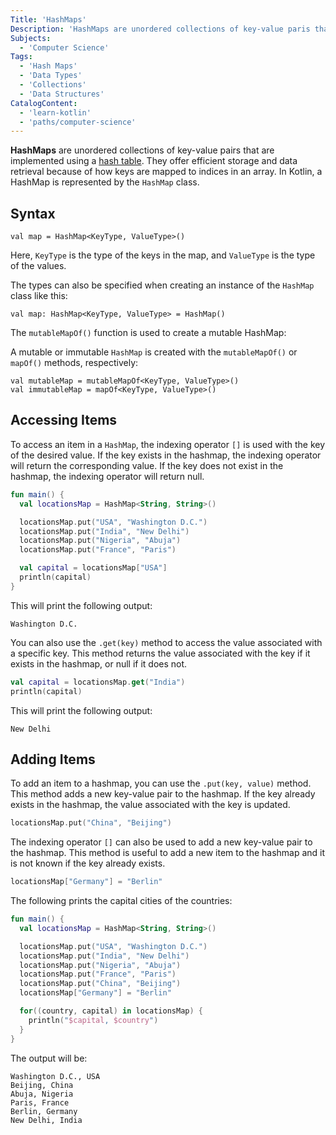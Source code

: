 ```yaml
---
Title: 'HashMaps'
Description: 'HashMaps are unordered collections of key-value paris that are implemented using a hash table.'
Subjects:
  - 'Computer Science'
Tags:
  - 'Hash Maps'
  - 'Data Types'
  - 'Collections'
  - 'Data Structures'
CatalogContent:
  - 'learn-kotlin'
  - 'paths/computer-science'
---
```


**HashMaps** are unordered collections of key-value pairs that are implemented using a [hash table](https://www.codecademy.com/resources/docs/general/data-structures/hash-table). They offer efficient storage and data retrieval because of how keys are mapped to indices in an array. In Kotlin, a HashMap is represented by the `HashMap` class.

## Syntax

```pseudo
val map = HashMap<KeyType, ValueType>()
```

Here, `KeyType` is the type of the keys in the map, and `ValueType` is the type of the values.

The types can also be specified when creating an instance of the `HashMap` class like this:

```pseudo
val map: HashMap<KeyType, ValueType> = HashMap()
```

The `mutableMapOf()` function is used to create a mutable HashMap:

A mutable or immutable `HashMap` is created with the `mutableMapOf()` or `mapOf()` methods, respectively:

```pseudo
val mutableMap = mutableMapOf<KeyType, ValueType>()
val immutableMap = mapOf<KeyType, ValueType>()
```

## Accessing Items

To access an item in a `HashMap`, the indexing operator `[]` is used with the key of the desired value. If the key exists in the hashmap, the indexing operator will return the corresponding value. If the key does not exist in the hashmap, the indexing operator will return null.

```kotlin
fun main() {
  val locationsMap = HashMap<String, String>()

  locationsMap.put("USA", "Washington D.C.")
  locationsMap.put("India", "New Delhi")
  locationsMap.put("Nigeria", "Abuja")
  locationsMap.put("France", "Paris")

  val capital = locationsMap["USA"]
  println(capital)
}
```

This will print the following output:

```shell
Washington D.C.
```

You can also use the `.get(key)` method to access the value associated with a specific key. This method returns the value associated with the key if it exists in the hashmap, or null if it does not.

```kotlin
val capital = locationsMap.get("India")
println(capital)
```

This will print the following output:

```shell
New Delhi
```

## Adding Items

To add an item to a hashmap, you can use the `.put(key, value)` method. This method adds a new key-value pair to the hashmap. If the key already exists in the hashmap, the value associated with the key is updated.

```kotlin
locationsMap.put("China", "Beijing")
```

The indexing operator `[]` can also be used to add a new key-value pair to the hashmap. This method is useful to add a new item to the hashmap and it is not known if the key already exists.

```kotlin
locationsMap["Germany"] = "Berlin"
```

The following prints the capital cities of the countries:

```kotlin
fun main() {
  val locationsMap = HashMap<String, String>()

  locationsMap.put("USA", "Washington D.C.")
  locationsMap.put("India", "New Delhi")
  locationsMap.put("Nigeria", "Abuja")
  locationsMap.put("France", "Paris")
  locationsMap.put("China", "Beijing")
  locationsMap["Germany"] = "Berlin"

  for((country, capital) in locationsMap) {
    println("$capital, $country")
  }
}
```

The output will be:

```shell
Washington D.C., USA
Beijing, China
Abuja, Nigeria
Paris, France
Berlin, Germany
New Delhi, India
```
